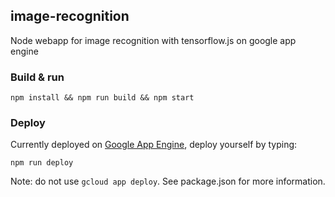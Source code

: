 ## image-recognition

Node webapp for image recognition with tensorflow.js on google app engine

### Build & run

```
npm install && npm run build && npm start
```

### Deploy

Currently deployed on [Google App Engine](https://lsd-imgpick.appspot.com/), deploy yourself by typing:

```
npm run deploy
```

Note: do not use `gcloud app deploy`. See package.json for more information.